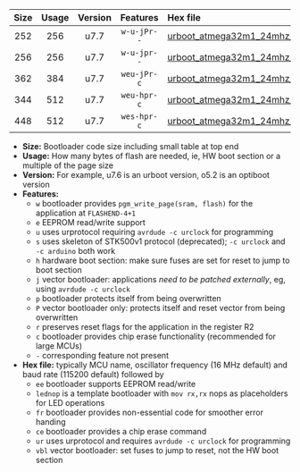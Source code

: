 |Size|Usage|Version|Features|Hex file|
|:-:|:-:|:-:|:-:|:--|
|252|256|u7.7|`w-u-jPr--`|[urboot_atmega32m1_24mhz_230400bps_lednop_ur_vbl.hex](https://raw.githubusercontent.com/stefanrueger/urboot.hex/main/mcus/atmega32m1/fcpu_24mhz/230400_bps/urboot_atmega32m1_24mhz_230400bps_lednop_ur_vbl.hex)|
|256|256|u7.7|`w-u-jpr--`|[urboot_atmega32m1_24mhz_230400bps_lednop_fr_ur_vbl.hex](https://raw.githubusercontent.com/stefanrueger/urboot.hex/main/mcus/atmega32m1/fcpu_24mhz/230400_bps/urboot_atmega32m1_24mhz_230400bps_lednop_fr_ur_vbl.hex)|
|362|384|u7.7|`weu-jPr-c`|[urboot_atmega32m1_24mhz_230400bps_ee_lednop_fr_ce_ur_vbl.hex](https://raw.githubusercontent.com/stefanrueger/urboot.hex/main/mcus/atmega32m1/fcpu_24mhz/230400_bps/urboot_atmega32m1_24mhz_230400bps_ee_lednop_fr_ce_ur_vbl.hex)|
|344|512|u7.7|`weu-hpr-c`|[urboot_atmega32m1_24mhz_230400bps_ee_lednop_fr_ce_ur.hex](https://raw.githubusercontent.com/stefanrueger/urboot.hex/main/mcus/atmega32m1/fcpu_24mhz/230400_bps/urboot_atmega32m1_24mhz_230400bps_ee_lednop_fr_ce_ur.hex)|
|448|512|u7.7|`wes-hpr-c`|[urboot_atmega32m1_24mhz_230400bps_ee_lednop_fr_ce.hex](https://raw.githubusercontent.com/stefanrueger/urboot.hex/main/mcus/atmega32m1/fcpu_24mhz/230400_bps/urboot_atmega32m1_24mhz_230400bps_ee_lednop_fr_ce.hex)|

- **Size:** Bootloader code size including small table at top end
- **Usage:** How many bytes of flash are needed, ie, HW boot section or a multiple of the page size
- **Version:** For example, u7.6 is an urboot version, o5.2 is an optiboot version
- **Features:**
  + `w` bootloader provides `pgm_write_page(sram, flash)` for the application at `FLASHEND-4+1`
  + `e` EEPROM read/write support
  + `u` uses urprotocol requiring `avrdude -c urclock` for programming
  + `s` uses skeleton of STK500v1 protocol (deprecated); `-c urclock` and `-c arduino` both work
  + `h` hardware boot section: make sure fuses are set for reset to jump to boot section
  + `j` vector bootloader: applications *need to be patched externally*, eg, using `avrdude -c urclock`
  + `p` bootloader protects itself from being overwritten
  + `P` vector bootloader only: protects itself and reset vector from being overwritten
  + `r` preserves reset flags for the application in the register R2
  + `c` bootloader provides chip erase functionality (recommended for large MCUs)
  + `-` corresponding feature not present
- **Hex file:** typically MCU name, oscillator frequency (16 MHz default) and baud rate (115200 default) followed by
  + `ee` bootloader supports EEPROM read/write
  + `lednop` is a template bootloader with `mov rx,rx` nops as placeholders for LED operations
  + `fr` bootloader provides non-essential code for smoother error handing
  + `ce` bootloader provides a chip erase command
  + `ur` uses urprotocol and requires `avrdude -c urclock` for programming
  + `vbl` vector bootloader: set fuses to jump to reset, not the HW boot section
